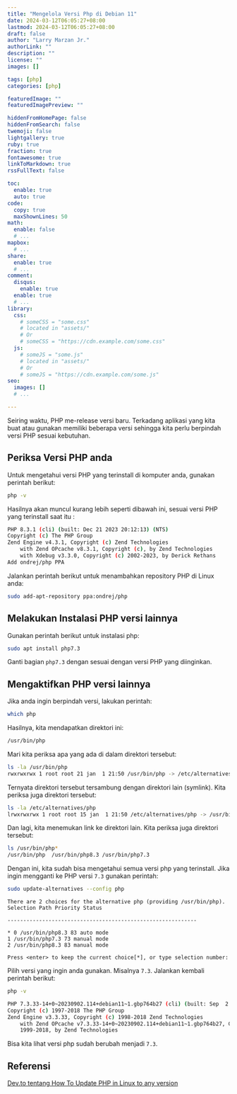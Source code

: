 ```yaml
---
title: "Mengelola Versi Php di Debian 11"
date: 2024-03-12T06:05:27+08:00
lastmod: 2024-03-12T06:05:27+08:00
draft: false 
author: "Larry Marzan Jr."
authorLink: ""
description: ""
license: ""
images: []

tags: [php]
categories: [php]

featuredImage: ""
featuredImagePreview: ""

hiddenFromHomePage: false
hiddenFromSearch: false
twemoji: false
lightgallery: true
ruby: true
fraction: true
fontawesome: true
linkToMarkdown: true
rssFullText: false

toc:
  enable: true
  auto: true
code:
  copy: true
  maxShownLines: 50
math:
  enable: false
  # ...
mapbox:
  # ...
share:
  enable: true
  # ...
comment:
  disqus:
    enable: true
  enable: true
  # ...
library:
  css:
    # someCSS = "some.css"
    # located in "assets/"
    # Or
    # someCSS = "https://cdn.example.com/some.css"
  js:
    # someJS = "some.js"
    # located in "assets/"
    # Or
    # someJS = "https://cdn.example.com/some.js"
seo:
  images: []
  # ...

---
```

Seiring waktu, PHP me-release versi baru. Terkadang aplikasi yang kita buat atau gunakan
memiliki beberapa versi sehingga kita perlu berpindah versi PHP sesuai kebutuhan.

## Periksa Versi PHP anda
Untuk mengetahui versi PHP yang terinstall di komputer anda, gunakan perintah berikut:
```bash
php -v
```
Hasilnya akan muncul kurang lebih seperti dibawah ini, sesuai versi PHP yang terinstall saat
itu :
```bash
PHP 8.3.1 (cli) (built: Dec 21 2023 20:12:13) (NTS)
Copyright (c) The PHP Group
Zend Engine v4.3.1, Copyright (c) Zend Technologies
    with Zend OPcache v8.3.1, Copyright (c), by Zend Technologies
    with Xdebug v3.3.0, Copyright (c) 2002-2023, by Derick Rethans
Add ondrej/php PPA
```

Jalankan perintah berikut untuk menambahkan repository PHP di Linux anda:
```bash
sudo add-apt-repository ppa:ondrej/php
```

## Melakukan Instalasi PHP versi lainnya
Gunakan perintah berikut untuk instalasi php:
```bash
sudo apt install php7.3
```
Ganti bagian `php7.3` dengan sesuai dengan versi PHP yang diinginkan.

## Mengaktifkan PHP versi lainnya
Jika anda ingin berpindah versi, lakukan perintah:
```bash
which php
```
Hasilnya, kita mendapatkan direktori ini:
```bash
/usr/bin/php
```
Mari kita periksa apa yang ada di dalam direktori tersebut:
```bash
ls -la /usr/bin/php
rwxrwxrwx 1 root root 21 jan  1 21:50 /usr/bin/php -> /etc/alternatives/php
```
Ternyata direktori tersebut tersambung dengan direktori lain (symlink). Kita periksa juga
direktori tersebut:
```bash
ls -la /etc/alternatives/php
lrwxrwxrwx 1 root root 15 jan  1 21:50 /etc/alternatives/php -> /usr/bin/php8.3
```
Dan lagi, kita menemukan link ke direktori lain. Kita periksa juga direktori tersebut:
```bash
ls /usr/bin/php*
/usr/bin/php  /usr/bin/php8.3 /usr/bin/php7.3
```
Dengan ini, kita sudah bisa mengetahui semua versi php yang terinstall.
Jika ingin mengganti ke PHP versi `7.3` gunakan perintah:
```bash
sudo update-alternatives --config php
```
```
There are 2 choices for the alternative php (providing /usr/bin/php).
Selection Path Priority Status

------------------------------------------------------------

* 0 /usr/bin/php8.3 83 auto mode
1 /usr/bin/php7.3 73 manual mode
2 /usr/bin/php8.3 83 manual mode

Press <enter> to keep the current choice[*], or type selection number:
```
Pilih versi yang ingin anda gunakan. Misalnya `7.3`.
Jalankan kembali perintah berikut:
```bash
php -v
```
```bash
PHP 7.3.33-14+0~20230902.114+debian11~1.gbp764b27 (cli) (built: Sep  2 2023 07:10:18) ( NTS )
Copyright (c) 1997-2018 The PHP Group
Zend Engine v3.3.33, Copyright (c) 1998-2018 Zend Technologies
    with Zend OPcache v7.3.33-14+0~20230902.114+debian11~1.gbp764b27, Copyright (c)
    1999-2018, by Zend Technologies
```

Bisa kita lihat versi php sudah berubah menjadi `7.3`.

## Referensi
[Dev.to tentang How To Update PHP in Linux to any version](https://dev.to/xxzeroxx/how-to-update-php-in-linux-to-any-version-16mp)

